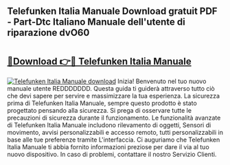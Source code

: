 ## Telefunken Italia Manuale Download gratuit PDF - Part-Dtc Italiano Manuale dell'utente di riparazione dvO60

# <h2><a href="http://dffcqg.blite.top/?on=Telefunken+Italia+Manuale">🔗Download 👉🔴 Telefunken Italia Manuale</a></h2>

[![Telefunken Italia Manuale download](https://i.imgur.com/lujVjoI.png)](http://dffcqg.blite.top/?on=Telefunken+Italia+Manuale)
Inizia! Benvenuto nel tuo nuovo manuale utente REDDDDDDD. Questa guida ti guiderà attraverso tutto ciò che devi sapere per servire e massimizzare la tua esperienza. La sicurezza prima di Telefunken Italia Manuale, sempre questo prodotto è stato progettato pensando alla sicurezza. Si prega di osservare tutte le precauzioni di sicurezza durante il funzionamento. Le funzionalità avanzate di Telefunken Italia Manuale includono rilevamento di oggetti, Sensori di movimento, avvisi personalizzabili e accesso remoto, tutti personalizzabili in base alle tue preferenze tramite L'interfaccia. Ci auguriamo che Telefunken Italia Manuale ti abbia fornito informazioni preziose per dare il via al tuo nuovo dispositivo. In caso di problemi, contattare il nostro Servizio Clienti.
